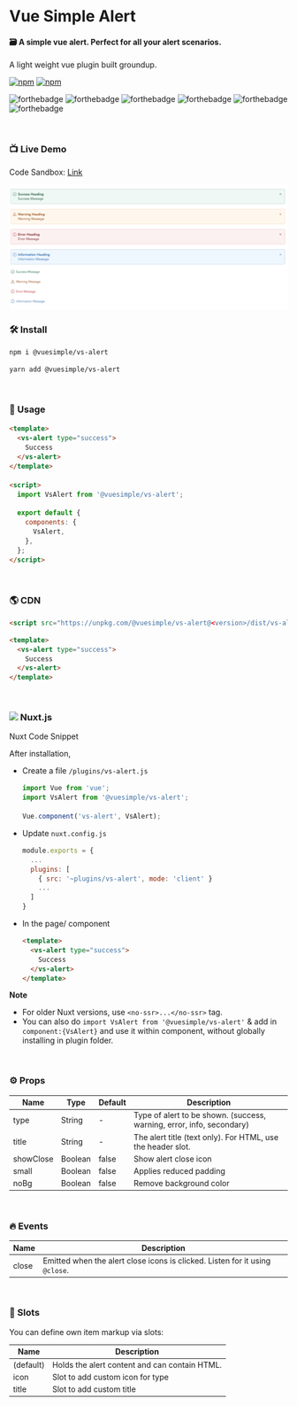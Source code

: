 # Vue Simple Alert

#### 🗃 A simple vue alert. Perfect for all your alert scenarios.

A light weight vue plugin built groundup.

[![npm](https://img.shields.io/npm/v/@vuesimple/vs-alert.svg)](https://www.npmjs.com/package/@vuesimple/vs-alert)
[![npm](https://img.shields.io/npm/dt/@vuesimple/vs-alert.svg)](https://img.shields.io/npm/dt/@vuesimple/vs-alert.svg)
<br />

![forthebadge](https://forthebadge.com/images/badges/made-with-vue.svg)
![forthebadge](https://forthebadge.com/images/badges/made-with-javascript.svg)
![forthebadge](https://forthebadge.com/images/badges/built-with-love.svg)
![forthebadge](https://forthebadge.com/images/badges/built-with-swag.svg)
![forthebadge](https://forthebadge.com/images/badges/check-it-out.svg)
![forthebadge](https://forthebadge.com/images/badges/60-percent-of-the-time-works-every-time.svg)

<br />

### 📺 Live Demo

Code Sandbox: [Link](https://codesandbox.io/s/vs-alert-yhjce)

<img src="https://raw.githubusercontent.com/ashwinkshenoy/vue-simple/master/packages/vs-alert/demo_image/image.png" width="600">

<br />

### 🛠 Install

```bash
npm i @vuesimple/vs-alert
```

```bash
yarn add @vuesimple/vs-alert
```

<br />

### 🚀 Usage

```html
<template>
  <vs-alert type="success">
    Success
  </vs-alert>
</template>

<script>
  import VsAlert from '@vuesimple/vs-alert';

  export default {
    components: {
      VsAlert,
    },
  };
</script>
```

<br />

### 🌎 CDN

```html
<script src="https://unpkg.com/@vuesimple/vs-alert@<version>/dist/vs-alert.min.js"></script>
```

```html
<template>
  <vs-alert type="success">
    Success
  </vs-alert>
</template>
```

<br />

<h3> 
  <img src="https://nuxtjs.org/favicon.ico" width="20px"> Nuxt.js
</h3>

Nuxt Code Snippet

After installation,

- Create a file `/plugins/vs-alert.js`

  ```javascript
  import Vue from 'vue';
  import VsAlert from '@vuesimple/vs-alert';

  Vue.component('vs-alert', VsAlert);
  ```

- Update `nuxt.config.js`
  ```javascript
  module.exports = {
    ...
    plugins: [
      { src: '~plugins/vs-alert', mode: 'client' }
      ...
    ]
  }
  ```
- In the page/ component

  ```html
  <template>
    <vs-alert type="success">
      Success
    </vs-alert>
  </template>
  ```

**Note**

- For older Nuxt versions, use `<no-ssr>...</no-ssr>` tag.
- You can also do
  `import VsAlert from '@vuesimple/vs-alert'`
  & add in `component:{VsAlert}` and use it within component, without globally installing in plugin folder.

<br />

### ⚙ Props

| Name      | Type    | Default | Description                                                           |
| --------- | ------- | ------- | --------------------------------------------------------------------- |
| type      | String  | -       | Type of alert to be shown. (success, warning, error, info, secondary) |
| title     | String  | -       | The alert title (text only). For HTML, use the header slot.           |
| showClose | Boolean | false   | Show alert close icon                                                 |
| small     | Boolean | false   | Applies reduced padding                                               |
| noBg      | Boolean | false   | Remove background color                                               |

<br />

### 🔥 Events

| Name  | Description                                                                  |
| ----- | ---------------------------------------------------------------------------- |
| close | Emitted when the alert close icons is clicked. Listen for it using `@close`. |

<br />

### 📎 Slots

You can define own item markup via slots:

| Name      | Description                                   |
| --------- | --------------------------------------------- |
| (default) | Holds the alert content and can contain HTML. |
| icon      | Slot to add custom icon for type              |
| title     | Slot to add custom title                      |
